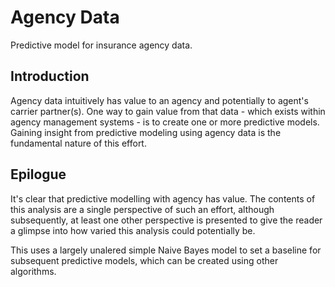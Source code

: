 # Agency Data
Predictive model for insurance agency data.

## Introduction
Agency data intuitively has value to an agency and potentially to agent's carrier partner(s). One way to gain value from that data - which exists within agency management systems - is to create one or more predictive models. Gaining insight from predictive modeling using agency data is the fundamental nature of this effort.

## Epilogue
It's clear that predictive modelling with agency has value. The contents of this analysis are a single perspective of such an effort, although subsequently, at least one other perspective is presented to give the reader a glimpse into how varied this analysis could potentially be.

This uses a largely unalered simple Naive Bayes model to set a baseline for subsequent predictive models, which can be created using other algorithms.
